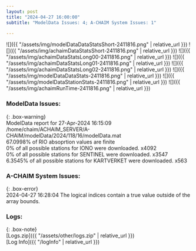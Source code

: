 ```yaml
---
layout: post
title: "2024-04-27 16:00:00"
subtitle: "ModelData Issues: 4; A-CHAIM System Issues: 1"

---
```


![]({{ "/assets/img/modelDataDataStatsShort-2411816.png" | relative_url }})
![]({{ "/assets/img/achaimDataStatsShort-2411816.png" | relative_url }})
![]({{ "/assets/img/achaimDataStatsLong00-2411816.png" | relative_url }})
![]({{ "/assets/img/achaimDataStatsLong01-2411816.png" | relative_url }})
![]({{ "/assets/img/achaimDataStatsLong02-2411816.png" | relative_url }})
![]({{ "/assets/img/modelDataDataStats-2411816.png" | relative_url }})
![]({{ "/assets/img/modelDataStationStats-2411816.png" | relative_url }})
![]({{ "/assets/img/achaimRunTime-2411816.png" | relative_url }})


### ModelData Issues:  
  
{: .box-warning}  
 ModelData report for 27-Apr-2024 16:15:09   
 /home/chaim/ACHAIM_SERVER/A-CHAIM/modelData/2024/118/16/modelData.mat   
 67.0998% of RIO absoprtion values are finite   
 0% of all possible stations for IONO were downloaded. x4092   
 0% of all possible stations for SENTINEL were downloaded. x3547   
 6.3545% of all possible stations for KARTVERKET were downloaded. x563   
  
### A-CHAIM System Issues:  
  
{: .box-error}  
2024-04-27 16:28:04 The logical indices contain a true value outside of the array bounds.  

### Logs:  
  
{: .box-note}  
[Logs.zip]({{ "/assets/other/logs.zip" | relative_url }})  
[Log Info]({{ "/logInfo" | relative_url }})  
